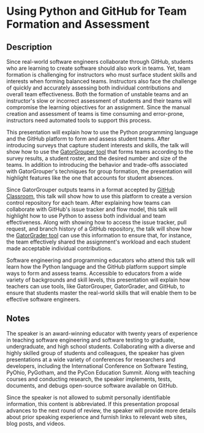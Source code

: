 # Using Python and GitHub for Team Formation and Assessment

<!-- Both your title and this description are made public and displayed in the
conference program to help attendees decide whether they are interested in this
presentation. Limit this description to a few concise paragraphs. -->

<!-- REMINDER: Need to ensure that all paragraphs are soft-wrapped before
submission through the PyCon 2019 site. -->

## Description

Since real-world software engineers collaborate through GitHub, students who are learning to create software should also work in teams. Yet, team formation is challenging for instructors who must surface student skills and interests when forming balanced teams. Instructors also face the challenge of quickly and accurately assessing both individual contributions and overall team effectiveness. Both the formation of unstable teams and an instructor's slow or incorrect assessment of students and their teams will compromise the learning objectives for an assignment. Since the manual creation and assessment of teams is time consuming and error-prone, instructors need automated tools to support this process.

This presentation will explain how to use the Python programming language and the GitHub platform to form and assess student teams. After introducing surveys that capture student interests and skills, the talk will show how to use the [GatorGrouper tool](https://github.com/GatorEducator/gatorgrouper) that forms teams according to the survey results, a student roster, and the desired number and size of the teams. In addition to introducing the behavior and trade-offs associated with GatorGrouper's techniques for group formation, the presentation will highlight features like the one that accounts for student absences.

Since GatorGrouper outputs teams in a format accepted by [GitHub Classroom](https://classroom.github.com/), this talk will show how to use this platform to create a version control repository for each team. After explaining how teams can collaborate with GitHub's issue tracker and flow model, this talk will highlight how to use Python to assess both individual and team effectiveness. Along with showing how to access the issue tracker, pull request, and branch history of a GitHub repository, the talk will show how the [GatorGrader tool](https://github.com/GatorEducator/gatorgrader) can use this information to ensure that, for instance, the team effectively shared the assignment's workload and each student made acceptable individual contributions.

Software engineering and programming educators who attend this talk will learn how the Python language and the GitHub platform support simple ways to form and assess teams. Accessible to educators from a wide variety of backgrounds and skill levels, this presentation will explain how teachers can use tools, like GatorGrouper, GatorGrader, and GitHub, to ensure that students master the real-world skills that will enable them to be effective software engineers.

<!-- Anything else you would like to share with the committee: Please do not
submit personally identifiable information. Speaker public speaking experience.
Speaker subject matter experience. Have the speaker(s) given this presentation
before elsewhere? Links to recordings, slides, blog posts, code, or other
material. Specific needs or special requests — accessibility, audio (will you
need to play pre-recorded sound?), or restrictions on when your talk can be
scheduled. -->

## Notes

The speaker is an award-winning educator with twenty years of experience in teaching software engineering and software testing to graduate, undergraduate, and high school students. Collaborating with a diverse and highly skilled group of students and colleagues, the speaker has given presentations at a wide variety of conferences for researchers and developers, including the International Conference on Software Testing, PyOhio, PyGotham, and the PyCon Education Summit. Along with teaching courses and conducting research, the speaker implements, tests, documents, and debugs open-source software available on GitHub.

Since the speaker is not allowed to submit personally identifiable information, this content is abbreviated. If this presentation proposal advances to the next round of review, the speaker will provide more details about prior speaking experience and furnish links to relevant web sites, blog posts, and videos.
